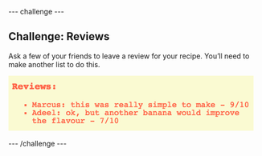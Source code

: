 \--- challenge \---

## Challenge: Reviews

Ask a few of your friends to leave a review for your recipe. You’ll need to make another list to do this.

![screenshot](images/recipe-reviews.png)

\--- /challenge \---